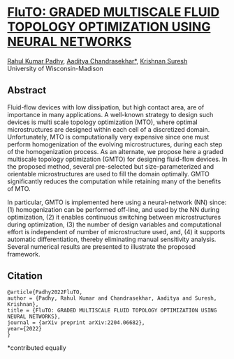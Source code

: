 # [FluTO: GRADED MULTISCALE FLUID TOPOLOGY OPTIMIZATION USING NEURAL NETWORKS](https://arxiv.org/abs/2204.06682)

[Rahul Kumar Padhy](https://sites.google.com/view/rahulkp/home), [Aaditya Chandrasekhar*](https://aadityacs.github.io/), [Krishnan Suresh](https://directory.engr.wisc.edu/me/faculty/suresh_krishnan)  
University of Wisconsin-Madison


## Abstract

Fluid-flow devices with low dissipation, but high contact area, are of importance in many applications. A well-known strategy to design such devices is multi scale topology optimization (MTO), where optimal microstructures are designed within each cell of a discretized domain. Unfortunately, MTO is computationally very expensive since one must perform homogenization of the evolving microstructures, during each step of the homogenization process. As an alternate, we propose here a
graded multiscale topology optimization (GMTO) for designing fluid-flow devices. In the proposed method, several pre-selected but size-parameterized and orientable microstructures are used to fill the domain optimally. GMTO significantly reduces the computation while retaining many of the benefits of MTO.


In particular, GMTO is implemented here using a neural-network (NN) since: (1) homogenization can be performed off-line, and used by the NN during optimization, (2) it enables continuous switching between microstructures during optimization, (3) the number of design variables and computational effort is independent of number of microstructure used, and, (4) it supports automatic differentiation, thereby eliminating manual sensitivity analysis. Several numerical results are presented to illustrate the proposed framework.

## Citation

```
@article{Padhy2022FluTO,
author = {Padhy, Rahul Kumar and Chandrasekhar, Aaditya and Suresh, Krishnan},
title = {FluTO: GRADED MULTISCALE FLUID TOPOLOGY OPTIMIZATION USING NEURAL NETWORKS},
journal = {arXiv preprint arXiv:2204.06682},
year={2022}
}
```

*contributed equally
